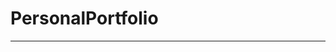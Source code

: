 # PersonalPortfolio
 *******************************************************************************************************************************
